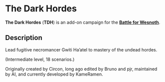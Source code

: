 The Dark Hordes
===============

**The Dark Hordes** (**TDH**) is an add-on campaign for the **[Battle for Wesnoth][1]**.

[1]: <https://www.wesnoth.org>


Description
-----------

Lead fugitive necromancer Gwiti Ha’atel to mastery of the undead hordes.

(Intermediate level, 18 scenarios.)

Originally created by Circon, long ago edited by Bruno and pjr, maintained by AI, and currently developed by KameRamen.
